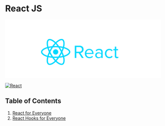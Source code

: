 # React JS

[![reactjs](../../../../assets/images/reactjs.png)](https://reactjs.org/)

[![React](https://img.shields.io/badge/Docs-react-%2320232a.svg?style=flat&logo=react&logoColor=%2361DAFB)](https://reactjs.org/docs/getting-started.html)

## Table of Contents

1. [React for Everyone](./javascript.react-js-for-everyone.level-up-tutorials.md)
2. [React Hooks for Everyone](./javascript-react-js-hooks-for-everyone.level-up-tutorials.md)
